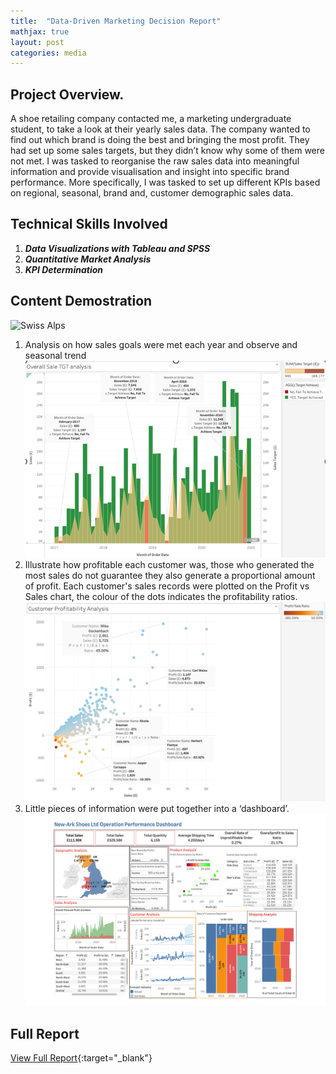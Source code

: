 ```yaml
---
title:  "Data-Driven Marketing Decision Report"
mathjax: true
layout: post
categories: media
---
```


## Project Overview.

A shoe retailing company contacted me, a marketing undergraduate student, to take a look at their yearly sales data. The company wanted to find out which brand is doing the best and bringing the most profit. They had set up some sales targets, but they didn’t know why some of them were not met. I was tasked to reorganise the raw sales data into meaningful information and provide visualisation and insight into specific brand performance. More specifically, I was tasked to set up different KPIs based on regional, seasonal, brand and, customer demographic sales data. 

## Technical Skills Involved
1. ***Data Visualizations with Tableau and SPSS***
2. ***Quantitative Market Analysis***
3. ***KPI Determination***

## Content Demostration 
![Swiss Alps](https://user-images.githubusercontent.com/4943215/55412536-edbba180-5567-11e9-9c70-6d33bca3f8ed.jpg)
1. Analysis on how sales goals were met each year and observe and seasonal trend
![Sales Performance With Respect to Sales Target](https://github.com/EmptyAtom8/EmptyAtom8.github.io/blob/master/assets/MKT3019_Data_Analysis_0.png)
2. Illustrate how profitable each customer was, those who generated the most sales do not guarantee they also generate a proportional amount of profit. Each customer's sales records were plotted on the Profit vs Sales chart, the colour of the dots indicates the profitability ratios.
![Customer Profitablity Grouping Chart](https://github.com/EmptyAtom8/EmptyAtom8.github.io/blob/master/assets/MKT3019_Data_Analysis1.png)
3. Little pieces of information were put together into a ‘dashboard’.
![Tableau Dashboard](https://github.com/EmptyAtom8/EmptyAtom8.github.io/blob/master/assets/MKT3019_Data_Analysis_2.png)

## Full Report

[View Full Report](https://github.com/EmptyAtom8/EmptyAtom8.github.io/blob/master/MKT3019_Final_Copy%20(1).docx){:target="_blank"}



